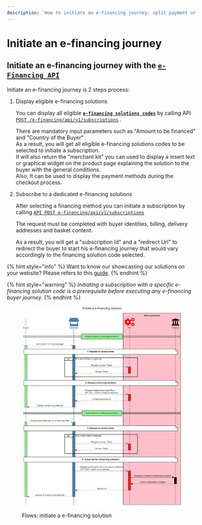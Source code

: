 ```yaml
---
description: 'How to initiate an e-financing journey: split payment or long term credit'
---
```


# Initiate an e-financing journey

## Initiate an e-financing journey with the [`e-Financing API`](../../api-reference/credit-api.md)&#x20;

Initiate an e-financing journey is 2 steps process:

1.  Display eligible e-financing solutions

    You can display all eligible [**`e-financing solutions codes`**](./#e-financing-solution-codes) by calling API [`POST /e-financing/api/v1/subscriptions`](../../api-reference/credit-api.md#subscriptions) .&#x20;

    There are mandatory input parameters such as "Amount to be financed" and "Country of the Buyer" . \
    As a result, you will get all eligible e-financing solutions codes to be selected to initiate a subscription.\
    It will also return the "merchant kit" you can used to display a insert text or graphical widget on the product page explaining the solution to the buyer with the general conditions.\
    Also, It can be used to display the  payment methods during the checkout process.
2.  Subscribe to a dedicated e-financing solutions

    After selecting a financing method you can initiate a subscription by calling [`API POST e-financing/api/v1/subscriptions`](../../api-reference/credit-api.md#subscriptions-1) &#x20;

    The request must be completed with buyer identities, billing, delivery addresses and basket content.&#x20;

    As a result, you will get a "subscription Id" and a "redirect Url" to redirect the buyer to start his e-financing journey that would vary accordingly to the financing solution code selected.

{% hint style="info" %}
Want to know our showcasting our solutions on your website? Please refers to this [guide](../showcasing-solutions.md).
{% endhint %}

{% hint style="warning" %}
_Initiating a subscription with a specific e-financing solution code is a prerequisite before executing any e-financing buyer journey._ &#x20;
{% endhint %}

<figure><img src="../../.gitbook/assets/github - initiate e-financing solution.png" alt=""><figcaption><p>Flows: initiate a e-financing solution</p></figcaption></figure>

